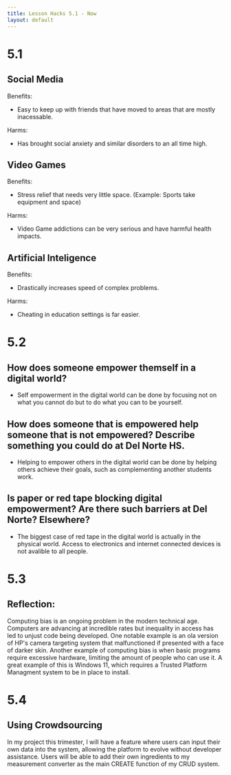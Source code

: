 ```yaml
---
title: Lesson Hacks 5.1 - Now
layout: default
---
```


# 5.1
## Social Media
Benefits:
- Easy to keep up with friends that have moved to areas that are mostly inacessable.

Harms:
- Has brought social anxiety and similar disorders to an all time high.
## Video Games
Benefits:
- Stress relief that needs very little space. (Example: Sports take equipment and space)

Harms:
- Video Game addictions can be very serious and have harmful health impacts.
## Artificial Inteligence
Benefits:
- Drastically increases speed of complex problems.

Harms:
- Cheating in education settings is far easier.

# 5.2
## How does someone empower themself in a digital world?
- Self empowerment in the digital world can be done by focusing not on what you cannot do but to do what you can to be yourself.
## How does someone that is empowered help someone that is not empowered? Describe something you could do at Del Norte HS.
- Helping to empower others in the digital world can be done by helping others achieve their goals, such as complementing another students work. 
## Is paper or red tape blocking digital empowerment? Are there such barriers at Del Norte? Elsewhere? 
- The biggest case of red tape in the digital world is actually in the physical world. Access to electronics and internet connected devices is not avalible to all people.

# 5.3
## Reflection:
Computing bias is an ongoing problem in the modern technical age. Computers are advancing at incredible rates but inequality in access has led to unjust code being developed. One notable example is an ola version of HP's camera targeting system that malfunctioned if presented with a face of darker skin. Another example of computing bias is when basic programs require excessive hardware, limiting the amount of people who can use it. A great example of this is Windows 11, which requires a Trusted Platform Managment system to be in place to install.

# 5.4
## Using Crowdsourcing
In my project this trimester, I will have a feature where users can input their own data into the system, allowing the platform to evolve without developer assistance. Users will be able to add their own ingredients to my measurement converter as the main CREATE function of my CRUD system.